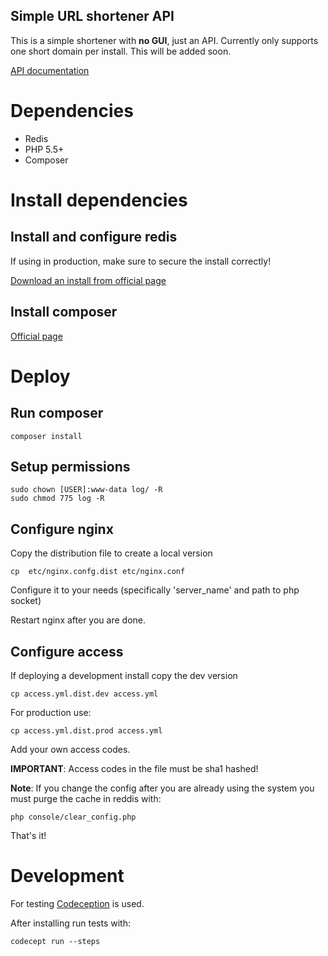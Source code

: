 Simple URL shortener API
------------------------

This is a simple shortener with **no GUI**, just an API. Currently only supports one short domain per install. This will be added soon.

[API documentation](doc/api.md)

# Dependencies

- Redis
- PHP 5.5+
- Composer

# Install dependencies

## Install and configure redis

If using in production, make sure to secure the install correctly!

[Download an install from official page](http://redis.io/download)

## Install composer

[Official page](https://getcomposer.org/download/)


# Deploy

## Run composer

    composer install

## Setup permissions

    sudo chown [USER]:www-data log/ -R
    sudo chmod 775 log -R

## Configure nginx

Copy the distribution file to create a local version

    cp  etc/nginx.confg.dist etc/nginx.conf

Configure it to your needs (specifically 'server_name' and path to php socket)

Restart nginx after you are done.

## Configure access

If deploying a development install copy the dev version

    cp access.yml.dist.dev access.yml

For production use:

    cp access.yml.dist.prod access.yml

Add your own access codes.

**IMPORTANT**: Access codes in the file must be sha1 hashed!

**Note**: If you change the config after you are already using the system you must purge the cache in reddis with:

    php console/clear_config.php

That's it!

# Development

For testing [Codeception](http://codeception.com/quickstart) is used.

After installing run tests with:

    codecept run --steps
